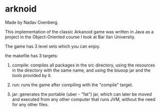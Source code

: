 # arknoid
Made by Nadav Oxenberg.

This implementation of the classic Arkanoid game was written in Java as a project in
the Object-Oriented course I took at Bar Ilan University. 

The game has 3 level sets which you can enjoy.

the makefile has 3 targets:

1. compile: compiles all packages in the src directory, using the resources in the directory with
the same name, and using the biuoop jar and the tools provided by it.

2. run: runs the game after compiling with the "compile" target.

3. jar: generates the portable (uber - "fat") jar, which can later be moved and executed from any
other computer that runs JVM, without the need for any other files.
